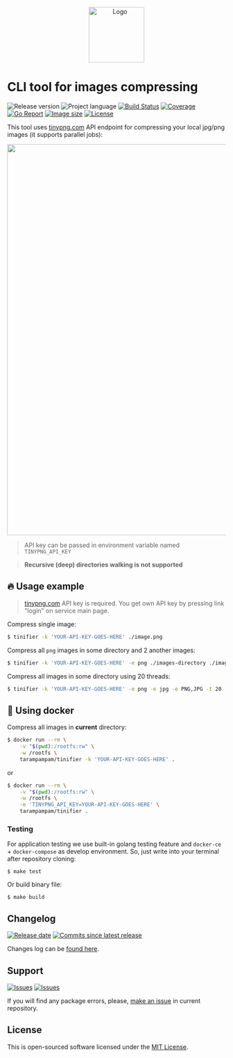 <p align="center">
  <img src="https://tinypng.com/images/apng/panda-waving.png" alt="Logo" width="128" />
</p>

# CLI tool for images compressing

![Release version][badge_release_version]
![Project language][badge_language]
[![Build Status][badge_build]][link_build]
[![Coverage][badge_coverage]][link_coverage]
[![Go Report][badge_goreport]][link_goreport]
[![Image size][badge_size_latest]][link_docker_build]
[![License][badge_license]][link_license]

This tool uses [tinypng.com][tinypng.com] API endpoint for compressing your local jpg/png images (it supports parallel jobs):

<p align="center">
    <a href="https://asciinema.org/a/LGL0Brjm0YzRPs7TcyXVTCSXz" target="_blank"><img src="https://asciinema.org/a/LGL0Brjm0YzRPs7TcyXVTCSXz.svg" width="900"></a>
</p>

> API key can be passed in environment variable named `TINYPNG_API_KEY`

> **Recursive (deep) directories walking is not supported**

## :fire: Usage example

> [tinypng.com][tinypng.com] API key is required. You get own API key by pressing link "login" on service main page.

Compress single image:

```bash
$ tinifier -k 'YOUR-API-KEY-GOES-HERE' ./image.png
```

Compress all `png` images in some directory and 2 another images:

```bash
$ tinifier -k 'YOUR-API-KEY-GOES-HERE' -e png ./images-directory ./image-1.png ./image-2.png
```

Compress all images in some directory using 20 threads:

```bash
$ tinifier -k 'YOUR-API-KEY-GOES-HERE' -e png -e jpg -e PNG,JPG -t 20 ./images-directory
```

## :whale: Using docker

Compress all images in **current** directory:

```bash
$ docker run --rm \
    -v "$(pwd):/rootfs:rw" \
    -w /rootfs \
    tarampampam/tinifier -k 'YOUR-API-KEY-GOES-HERE' .
```

or 

```bash
$ docker run --rm \
    -v "$(pwd):/rootfs:rw" \
    -w /rootfs \
    -e 'TINYPNG_API_KEY=YOUR-API-KEY-GOES-HERE' \
    tarampampam/tinifier .
```

### Testing

For application testing we use built-in golang testing feature and `docker-ce` + `docker-compose` as develop environment. So, just write into your terminal after repository cloning:

```shell
$ make test
```

Or build binary file:

```shell
$ make build
```

## Changelog

[![Release date][badge_release_date]][link_releases]
[![Commits since latest release][badge_commits_since_release]][link_commits]

Changes log can be [found here][link_changes_log].

## Support

[![Issues][badge_issues]][link_issues]
[![Issues][badge_pulls]][link_pulls]

If you will find any package errors, please, [make an issue][link_create_issue] in current repository.

## License

This is open-sourced software licensed under the [MIT License][link_license].

[badge_build]:https://github.com/tarampampam/tinifier/workflows/Checks/badge.svg
[badge_coverage]:https://img.shields.io/codecov/c/github/tarampampam/tinifier/master.svg?maxAge=30
[badge_goreport]:https://goreportcard.com/badge/github.com/tarampampam/tinifier
[badge_size_latest]:https://images.microbadger.com/badges/image/tarampampam/tinifier.svg
[badge_release_version]:https://img.shields.io/github/release/tarampampam/tinifier.svg?maxAge=30
[badge_language]:https://img.shields.io/badge/language-go_1.13-blue.svg?longCache=true
[badge_license]:https://img.shields.io/github/license/tarampampam/tinifier.svg?longCache=true
[badge_release_date]:https://img.shields.io/github/release-date/tarampampam/tinifier.svg?maxAge=180
[badge_commits_since_release]:https://img.shields.io/github/commits-since/tarampampam/tinifier/latest.svg?maxAge=45
[badge_issues]:https://img.shields.io/github/issues/tarampampam/tinifier.svg?maxAge=45
[badge_pulls]:https://img.shields.io/github/issues-pr/tarampampam/tinifier.svg?maxAge=45
[link_goreport]:https://goreportcard.com/report/github.com/tarampampam/tinifier

[link_coverage]:https://codecov.io/gh/tarampampam/tinifier
[link_build]:https://github.com/tarampampam/tinifier/actions
[link_docker_build]:https://hub.docker.com/r/tarampampam/tinifier/
[link_license]:https://github.com/tarampampam/tinifier/blob/master/LICENSE
[link_releases]:https://github.com/tarampampam/tinifier/releases
[link_commits]:https://github.com/tarampampam/tinifier/commits
[link_changes_log]:https://github.com/tarampampam/tinifier/blob/master/CHANGELOG.md
[link_issues]:https://github.com/tarampampam/tinifier/issues
[link_create_issue]:https://github.com/tarampampam/tinifier/issues/new/choose
[link_pulls]:https://github.com/tarampampam/tinifier/pulls

[tinypng.com]:https://tinypng.com/
